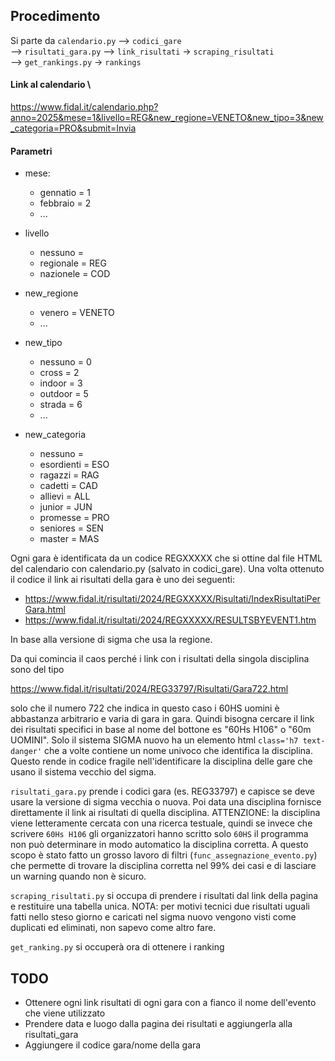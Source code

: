 ## Procedimento

Si parte da ```calendario.py``` --> ```codici_gare``` \
--> ```risultati_gara.py``` --> ```link_risultati``` -> ```scraping_risultati``` \
--> ```get_rankings.py``` -> ```rankings```

#### Link al calendario \
https://www.fidal.it/calendario.php?anno=2025&mese=1&livello=REG&new_regione=VENETO&new_tipo=3&new_categoria=PRO&submit=Invia

#### Parametri
 - mese: 
    - gennatio = 1
    - febbraio = 2
    - ... 
 - livello
    - nessuno = 
    - regionale = REG
    - nazionele = COD

- new_regione
    - venero = VENETO
    - ...

- new_tipo
    - nessuno = 0
    - cross = 2
    - indoor = 3
    - outdoor = 5
    - strada = 6
    - ...

- new_categoria
    - nessuno = 
    - esordienti = ESO
    - ragazzi = RAG
    - cadetti = CAD
    - allievi = ALL
    - junior = JUN
    - promesse = PRO
    - seniores = SEN
    - master = MAS

Ogni gara è identificata da un codice REGXXXXX che si ottine dal file HTML del calendario con calendario.py
(salvato in codici_gare). Una volta ottenuto il codice il link ai risultati della gara è uno dei seguenti:

 - https://www.fidal.it/risultati/2024/REGXXXXX/Risultati/IndexRisultatiPerGara.html
 - https://www.fidal.it/risultati/2024/REGXXXXX/RESULTSBYEVENT1.htm

In base alla versione di sigma che usa la regione.

Da qui comincia il caos perché i link con i risultati della singola disciplina sono del tipo

https://www.fidal.it/risultati/2024/REG33797/Risultati/Gara722.html

solo che il numero 722 che indica in questo caso i 60HS uomini è abbastanza arbitrario e varia di gara in gara.
Quindi bisogna cercare il link dei risultati specifici in base al nome del bottone es "60Hs H106" o "60m UOMINI".
Solo il sistema SIGMA nuovo ha un elemento html ```class='h7 text-danger'``` che a volte contiene un nome 
univoco che identifica la disciplina.
Questo rende in codice fragile nell'identificare la disciplina delle gare che usano il sistema vecchio del
sigma.

```risultati_gara.py``` prende i codici gara (es. REG33797) e capisce se deve usare la versione di sigma
vecchia o nuova.
Poi data una disciplina fornisce direttamente il link ai risultati di quella disciplina.
ATTENZIONE: la disciplina viene letteramente cercata con una ricerca testuale, quindi se invece che scrivere
```60Hs H106``` gli organizzatori hanno scritto solo ```60HS``` il programma non può determinare in modo
automatico la disciplina corretta. A questo scopo è stato fatto un grosso lavoro di filtri
(```func_assegnazione_evento.py```) che permette di trovare la disciplina corretta nel 99% dei casi e di
lasciare un warning quando non è sicuro. 

```scraping_risultati.py``` si occupa di prendere i risultati dal link della pagina e restituire una tabella
unica.
NOTA: per motivi tecnici due risultati uguali fatti nello steso giorno e caricati nel sigma nuovo vengono
visti come duplicati ed eliminati, non sapevo come altro fare.

```get_ranking.py``` si occuperà ora di ottenere i ranking 

## TODO
 - Ottenere ogni link risultati di ogni gara con a fianco il nome dell'evento che viene utilizzato
 - Prendere data e luogo dalla pagina dei risultati e aggiungerla alla risultati_gara
 - Aggiungere il codice gara/nome della gara
